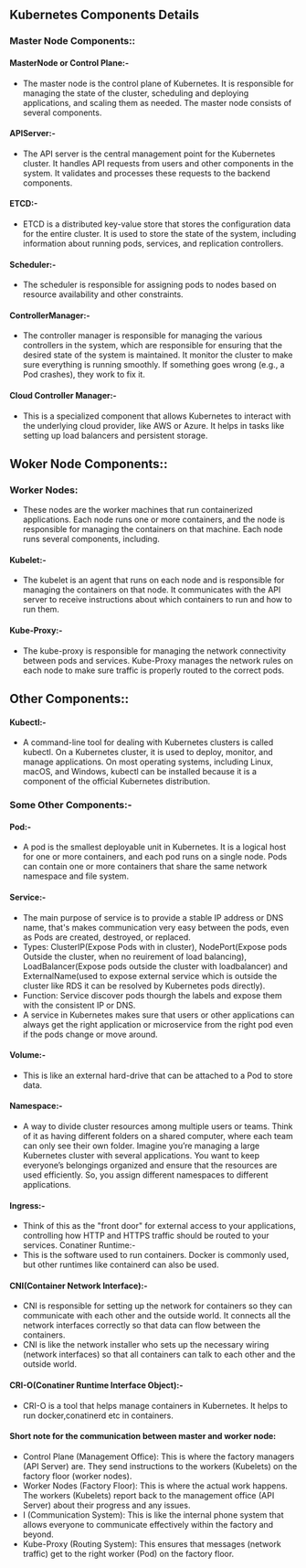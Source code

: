 ## Kubernetes  Components Details


### Master Node Components::

#### MasterNode or Control Plane:- 
- The master node is the control plane of Kubernetes. It is responsible for managing the state of the cluster, scheduling and deploying applications, and scaling them as needed. The master node consists of several components.

#### APIServer:-
- The API server is the central management point for the Kubernetes cluster. It handles API requests from users and other components in the system. It validates and processes these requests to the backend components.

#### ETCD:-
- ETCD is a distributed key-value store that stores the configuration data for the entire cluster. It is used to store the state of the system, including information about running pods, services, and replication controllers.

#### Scheduler:-
- The scheduler is responsible for assigning pods to nodes based on resource availability and other constraints.

#### ControllerManager:-
- The controller manager is responsible for managing the various controllers in the system, which are responsible for ensuring that the desired state of the system is maintained. It monitor the cluster to make sure everything is running smoothly. If something goes wrong (e.g., a Pod crashes), they work to fix it.
  
#### Cloud Controller Manager:-
- This is a specialized component that allows Kubernetes to interact with the underlying cloud provider, like AWS or Azure. It helps in tasks like setting up load balancers and persistent storage.


## Woker Node Components::
### Worker Nodes:
- These nodes are the worker machines that run containerized applications. Each node runs one or more containers, and the node is responsible for managing the containers on that machine. Each node runs several components, including.

#### Kubelet:-
- The kubelet is an agent that runs on each node and is responsible for managing the containers on that node. It communicates with the API server to receive instructions about which containers to run and how to run them.

#### Kube-Proxy:-
- The kube-proxy is responsible for managing the network connectivity between pods and services. Kube-Proxy manages the network rules on each node to make sure traffic is properly routed to the correct pods.

## Other Components::
#### Kubectl:-
- A command-line tool for dealing with Kubernetes clusters is called kubectl. On a Kubernetes cluster, it is used to deploy, monitor, and manage applications. On most operating systems, including Linux, macOS, and Windows, kubectl can be installed because it is a component of the official Kubernetes distribution.

### Some Other Components:-
#### Pod:-
- A pod is the smallest deployable unit in Kubernetes. It is a logical host for one or more containers, and each pod runs on a single node. Pods can contain one or more containers that share the same network namespace and file system.

#### Service:-
- The main purpose of service is to provide a stable IP address or DNS name, that's makes communication very easy between the pods, even as Pods are created, destroyed, or replaced.
- Types: ClusterIP(Expose Pods with in cluster), NodePort(Expose pods Outside the cluster, when no reuirement of load balancing), LoadBalancer(Expose pods outside the cluster with loadbalancer) and ExternalName(used to expose external service which is outside the cluster like RDS it can be resolved by Kubernetes pods directly).
- Function: Service discover pods thourgh the labels and expose them with the consistent IP or DNS.
- A service in Kubernetes makes sure that users or other applications can always get the right application or microservice from the right pod even if the pods change or move around.

#### Volume:- 
- This is like an external hard-drive that can be attached to a Pod to store data.

#### Namespace:-
- A way to divide cluster resources among multiple users or teams. Think of it as having different folders on a shared computer, where each team can only see their own folder.
Imagine you’re managing a large Kubernetes cluster with several applications. You want to keep everyone’s belongings organized and ensure that the resources are used efficiently. So, you assign different namespaces to different applications.

#### Ingress:-
- Think of this as the "front door" for external access to your applications, controlling how HTTP and HTTPS traffic should be routed to your services.
Conatiner Runtime:-
- This is the software used to run containers. Docker is commonly used, but other runtimes like containerd can also be used.

#### CNI(Container Network Interface):-
- CNI is responsible for setting up the network for containers so they can communicate with each other and the outside world. It connects all the network interfaces correctly so that data can flow between the containers.
- CNI is like the network installer who sets up the necessary wiring (network interfaces) so that all containers can talk to each other and the outside world.

#### CRI-O(Conatiner Runtime Interface Object):-
- CRI-O is a tool that helps manage containers in Kubernetes. It helps to run docker,conatinerd etc in containers.

#### Short note for the communication between master and worker node:
- Control Plane (Management Office): This is where the factory managers (API Server) are. They send instructions to the workers (Kubelets) on the factory floor (worker nodes).
- Worker Nodes (Factory Floor): This is where the actual work happens. The workers (Kubelets) report back to the management office (API Server) about their progress and any issues.
- I (Communication System): This is like the internal phone system that allows everyone to communicate effectively within the factory and beyond.
- Kube-Proxy (Routing System): This ensures that messages (network traffic) get to the right worker (Pod) on the factory floor.
